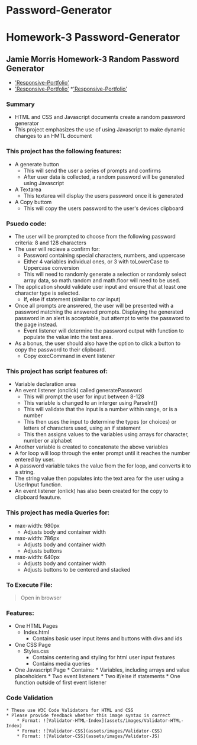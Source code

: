 # Password-Generator
# Homework-3 Password-Generator
## Jamie Morris Homework-3 Random Password Generator

* ['Responsive-Portfolio'](https://github.com/jamierachael/Password-Generator)
* ['Responsive-Portfolio'](https://jamierachael.github.io/Password-Generator/)
*['Responsive-Portfolio'](https://drive.google.com/file/d/10da4Te-ywl3aBuG3pL4jRAxBcFI6w871/view)



### Summary
* HTML and CSS and Javascript documents create a random password generator 
* This project emphasizes the use of using Javascript to make dynamic changes to an HMTL document

### This project has the following features: 
* A generate button
    * This will send the user a series of prompts and confirms
    * After user data is collected, a random password will be generated using Javascript
* A Textarea
    * This textarea will display the users password once it is generated
* A Copy buttom 
    * This will copy the users password to the user's devices clipboard

### Psuedo code: 
* The user will be prompted to choose from the following password criteria: 8 and 128 characters
* The user will recieve a confirm for: 
    * Password containing special characters, numbers, and uppercase
    * Either 4 variables individual ones, or 3 with toLowerCase to Uppercase conversion
    * This will need to randomly generate a selection or randomly select array data, so math.random and math.floor will need to be used.     
* The application should validate user input and ensure that at least one character type is selected.
    * If, else if statement (similar to car input)
* Once all prompts are answered, the user will be presented with a password matching the answered prompts. Displaying the generated password in an alert is acceptable, but attempt to write the password to the page instead.
    * Event listener will determine the password output with function to populate the value into the test area.
* As a bonus, the user should also have the option to click a button to copy the password to their clipboard.
    * Copy execCommand in event listener

### This project has script features of:
* Variable declaration area 
* An event listener (onclick) called generatePassword
    * This will prompt the user for input between 8-128
    * This variable is changed to an interger using ParseInt()
    * This will validate that the input is a number within range, or is a number
    * This then uses the input to determine the types (or choices) or letters of characters used, using an if statement
    * This then assigns values to the variables using arrays for character, number or alphabet
* Another variable is created to concatenate the above variables
* A for loop will loop through the enter prompt until it reaches the number entered by user. 
* A password variable takes the value from the for loop, and converts it to a string. 
* The string value then populates into the text area for the user using a UserInput function.
* An event listener (onlick) has also been created for the copy to clipboard feauture. 

### This project has media Queries for:
* max-width: 980px 
    * Adjusts body and container width
* max-width: 786px
    * Adjusts body and container width
    * Adjusts buttons
* max-width: 640px
    * Adjusts body and container width
    * Adjusts buttons to be centered and stacked

### To Execute File:
> Open in browser

### Features: 
* One HTML Pages
    * Index.html 
        * Contains basic user input items and buttons with divs and ids
* One CSS Page
    * Styles.css
        * Contains centering and styling for html user input features
        * Contains media queries
* One Javascript Page
        * Contains: 
        * Variables, including arrays and value placeholders
        * Two event listeners
        * Two if/else if statements
        * One function outside of first event listener


### Code Validation 
    * These use W3C Code Validators for HTML and CSS
    * Please provide feedback whether this image syntax is correct
        * Format: ![Validator-HTML-Index](assets/images/Validator-HTML-Index)
        * Format: ![Validator-CSS](assets/images/Validator-CSS)
        * Format: ![Validator-CSS](assets/images/Validator-JS)








